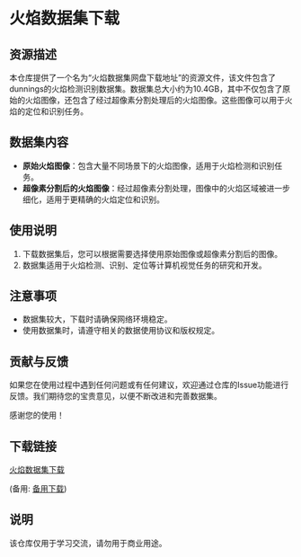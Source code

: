 # 火焰数据集下载

## 资源描述
本仓库提供了一个名为“火焰数据集网盘下载地址”的资源文件，该文件包含了dunnings的火焰检测识别数据集。数据集总大小约为10.4GB，其中不仅包含了原始的火焰图像，还包含了经过超像素分割处理后的火焰图像。这些图像可以用于火焰的定位和识别任务。

## 数据集内容
- **原始火焰图像**：包含大量不同场景下的火焰图像，适用于火焰检测和识别任务。
- **超像素分割后的火焰图像**：经过超像素分割处理，图像中的火焰区域被进一步细化，适用于更精确的火焰定位和识别。

## 使用说明
1. 下载数据集后，您可以根据需要选择使用原始图像或超像素分割后的图像。
2. 数据集适用于火焰检测、识别、定位等计算机视觉任务的研究和开发。

## 注意事项
- 数据集较大，下载时请确保网络环境稳定。
- 使用数据集时，请遵守相关的数据使用协议和版权规定。

## 贡献与反馈
如果您在使用过程中遇到任何问题或有任何建议，欢迎通过仓库的Issue功能进行反馈。我们期待您的宝贵意见，以便不断改进和完善数据集。

感谢您的使用！

## 下载链接
[火焰数据集下载](https://pan.quark.cn/s/d11a9b2850d1) 

(备用: [备用下载](https://pan.baidu.com/s/1qkywVel1MJPkvdqLtRLHUw?pwd=1234))

## 说明

该仓库仅用于学习交流，请勿用于商业用途。
